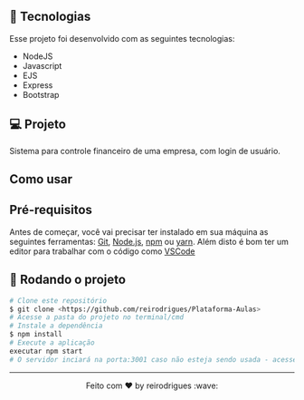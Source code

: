 ## 🚀 Tecnologias

Esse projeto foi desenvolvido com as seguintes tecnologias:

- NodeJS
- Javascript
- EJS
- Express
- Bootstrap

## 💻 Projeto

Sistema para controle financeiro de uma empresa, com login de usuário.

## Como usar

## Pré-requisitos

Antes de começar, você vai precisar ter instalado em sua máquina as seguintes ferramentas:
[Git](https://git-scm.com), [Node.js](https://nodejs.org/en/), [npm](https://www.npmjs.com/get-npm) ou [yarn](https://classic.yarnpkg.com/en/docs/install/#windows-stable).
Além disto é bom ter um editor para trabalhar com o código como [VSCode](https://code.visualstudio.com/)

## 🎲 Rodando o projeto

```bash
# Clone este repositório
$ git clone <https://github.com/reirodrigues/Plataforma-Aulas>
# Acesse a pasta do projeto no terminal/cmd
# Instale a dependência
$ npm install
# Execute a aplicação
executar npm start
# O servidor inciará na porta:3001 caso não esteja sendo usada - acesse <http://localhost:3001>
```

---

<p align="center">Feito com ♥ by reirodrigues :wave:</p>
